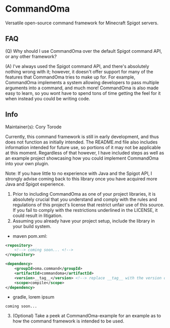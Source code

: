 # CommandOma

Versatile open-source command framework for Minecraft Spigot servers.

## FAQ

(Q) Why should I use CommandOma over the default Spigot command API, or any other framework?

(A) I've always used the Spigot command API, and there's absolutely nothing wrong with it; however, it doesn't offer support for many of the features that CommandOma tries to make up for. For example, CommandOma implements a system allowing developers to pass multiple arguments into a command, and much more! CommandOma is also made easy to learn, so you wont have to spend tons of time getting the feel for it when instead you could be writing code.

## Info

  Maintainer(s): Cory Torode

Currently, this command framework is still in early development, and thus does not function as initially intended. The README.md file also includes information intended for future use, so portions of it may not be applicable at this moment. Regardless of that however, I have included steps as well as an example project showcasing how you could implement CommandOma into your own plugin.

Note: If you have little to no experience with Java and the Spigot API, I strongly advise coming back to this library once you have acquired more Java and Spigot experience.

1. Prior to including CommandOma as one of your project libraries, it is absolutely crucial that you understand and comply with the rules and regulations of this project's license that restrict unfair use of this source. If you fail to comply with the restrictions underlined in the LICENSE, it could result in litigation.
2. Assuming you already have your project setup, include the library in your build system.

- maven pom.xml:
```xml
<repository>
    <!--> coming soon... <!-->
</repository>
```
```xml
<dependency>
    <groupId>oma.command</groupId>
    <artifactId>commandoma</artifactId>
    <version>__tag__</version> <!--> replace __tag__ with the version of CommandOma that you wish to use <!-->
    <scope>compile</scope>
</dependency>
```
- gradle, lorem ipsum
```
coming soon...
```
3. (Optional) Take a peek at CommandOma-example for an example as to how the command framework is intended to be used.
